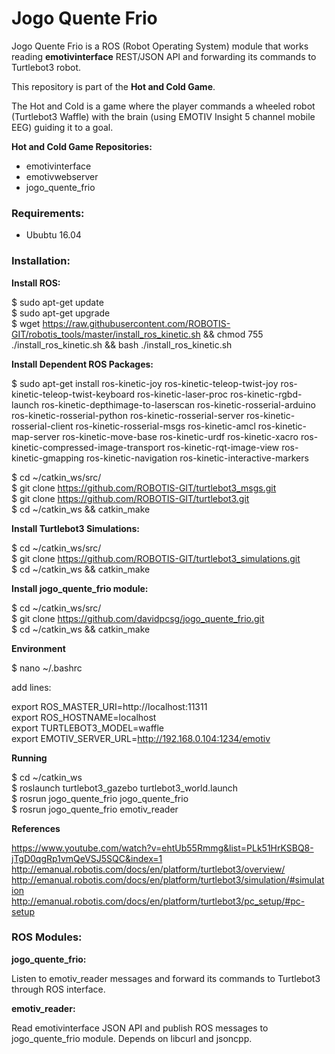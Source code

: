 # Jogo Quente Frio

Jogo Quente Frio is a ROS (Robot Operating System) module that works reading **emotivinterface** REST/JSON API and forwarding its commands to Turtlebot3 robot.

This repository is part of the **Hot and Cold Game**. 

The Hot and Cold is a game where the player commands a wheeled robot (Turtlebot3 Waffle) with the brain (using EMOTIV Insight 5 channel mobile EEG) guiding it to a goal. 

**Hot and Cold Game Repositories:**

- emotivinterface
- emotivwebserver
- jogo_quente_frio

### Requirements:

- Ububtu 16.04

### Installation:

**Install ROS:**

$ sudo apt-get update  
$ sudo apt-get upgrade  
$ wget https://raw.githubusercontent.com/ROBOTIS-GIT/robotis_tools/master/install_ros_kinetic.sh && chmod 755 ./install_ros_kinetic.sh && bash ./install_ros_kinetic.sh  

**Install Dependent ROS Packages:**

$ sudo apt-get install ros-kinetic-joy ros-kinetic-teleop-twist-joy ros-kinetic-teleop-twist-keyboard ros-kinetic-laser-proc ros-kinetic-rgbd-launch ros-kinetic-depthimage-to-laserscan ros-kinetic-rosserial-arduino ros-kinetic-rosserial-python ros-kinetic-rosserial-server ros-kinetic-rosserial-client ros-kinetic-rosserial-msgs ros-kinetic-amcl ros-kinetic-map-server ros-kinetic-move-base ros-kinetic-urdf ros-kinetic-xacro ros-kinetic-compressed-image-transport ros-kinetic-rqt-image-view ros-kinetic-gmapping ros-kinetic-navigation ros-kinetic-interactive-markers  

$ cd ~/catkin_ws/src/  
$ git clone https://github.com/ROBOTIS-GIT/turtlebot3_msgs.git  
$ git clone https://github.com/ROBOTIS-GIT/turtlebot3.git  
$ cd ~/catkin_ws && catkin_make  

**Install Turtlebot3 Simulations:**

$ cd ~/catkin_ws/src/  
$ git clone https://github.com/ROBOTIS-GIT/turtlebot3_simulations.git  
$ cd ~/catkin_ws && catkin_make  

**Install jogo_quente_frio module:**

$ cd ~/catkin_ws/src/  
$ git clone https://github.com/davidpcsg/jogo_quente_frio.git  
$ cd ~/catkin_ws && catkin_make  

**Environment**

$ nano ~/.bashrc

add lines:

export ROS_MASTER_URI=http://localhost:11311  
export ROS_HOSTNAME=localhost  
export TURTLEBOT3_MODEL=waffle  
export EMOTIV_SERVER_URL=http://192.168.0.104:1234/emotiv  

**Running**

$ cd ~/catkin_ws  
$ roslaunch turtlebot3_gazebo turtlebot3_world.launch  
$ rosrun jogo_quente_frio jogo_quente_frio  
$ rosrun jogo_quente_frio emotiv_reader  

**References**

https://www.youtube.com/watch?v=ehtUb55Rmmg&list=PLk51HrKSBQ8-jTgD0qgRp1vmQeVSJ5SQC&index=1  
http://emanual.robotis.com/docs/en/platform/turtlebot3/overview/  
http://emanual.robotis.com/docs/en/platform/turtlebot3/simulation/#simulation  
http://emanual.robotis.com/docs/en/platform/turtlebot3/pc_setup/#pc-setup  


### ROS Modules:

**jogo_quente_frio:**

Listen to emotiv_reader messages and forward its commands to Turtlebot3 through ROS interface.

**emotiv_reader:**

Read emotivinterface JSON API and publish ROS messages to jogo_quente_frio module. Depends on libcurl and jsoncpp.
